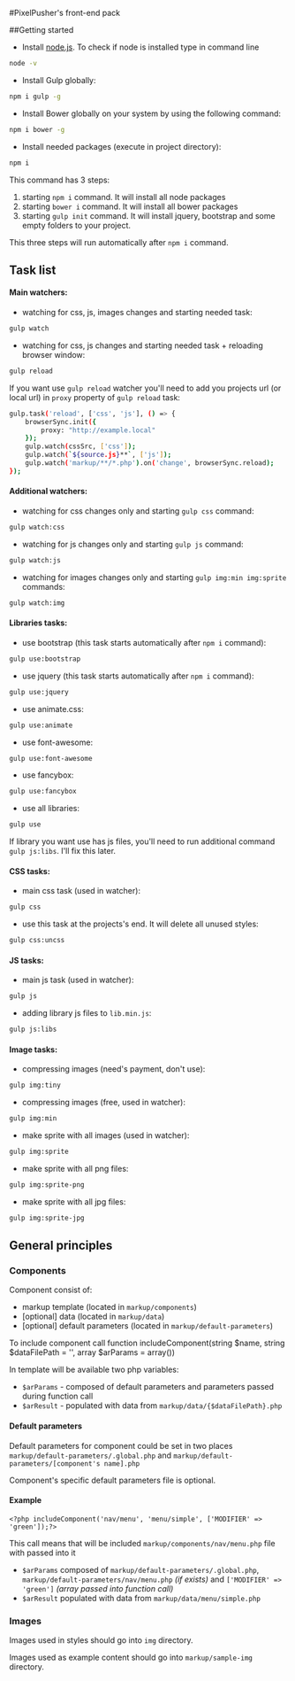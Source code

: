 #PixelPusher's front-end pack

##Getting started

* Install [node.js](https://nodejs.org/).
    To check if node is installed type in command line
```bash
node -v
```
* Install Gulp globally:
```bash
npm i gulp -g
```
* Install Bower globally on your system by using the following command:
```bash
npm i bower -g
```
* Install needed packages (execute in project directory):
```bash
npm i
```
This command has 3 steps:
1. starting `npm i` command. It will install all node packages 
2. starting ` bower i ` command. It will install all bower packages
3. starting ` gulp init ` command. It will install jquery, bootstrap and some empty folders to your project.

This three steps will run automatically after ` npm i ` command.

## Task list
#### Main watchers:
- watching for css, js, images changes and starting needed task:
```bash
gulp watch
```
- watching for css, js changes and starting needed task + reloading browser window:
```bash
gulp reload
```
If you want use `gulp reload` watcher you'll need to add you projects url (or local url) in `proxy` property of `gulp reload` task:
```bash
gulp.task('reload', ['css', 'js'], () => {
    browserSync.init({
        proxy: "http://example.local"
    });
    gulp.watch(cssSrc, ['css']);
    gulp.watch(`${source.js}**`, ['js']);
    gulp.watch('markup/**/*.php').on('change', browserSync.reload);
});
```
#### Additional watchers:
- watching for css changes only and starting `gulp css` command:
```bash
gulp watch:css
```
- watching for js changes only and starting `gulp js` command:
```bash
gulp watch:js
```
- watching for images changes only and starting `gulp img:min img:sprite` commands:
```bash
gulp watch:img
```
#### Libraries tasks:
- use bootstrap (this task starts automatically after `npm i` command):
```bash
gulp use:bootstrap
```
- use jquery (this task starts automatically after `npm i` command):
```bash
gulp use:jquery
```
- use animate.css:
```bash
gulp use:animate
```
- use font-awesome:
```bash
gulp use:font-awesome
```
- use fancybox:
```bash
gulp use:fancybox
```
- use all libraries:
```bash
gulp use
```

If library you want use has js files, you'll need to run additional command `gulp js:libs`. I'll fix this later.
#### CSS tasks:
- main css task (used in watcher):
```bash
gulp css
```
- use this task at the projects's end. It will delete all unused styles:
```bash
gulp css:uncss
```
#### JS tasks:
- main js task (used in watcher):
```bash
gulp js
```
- adding library js files to `lib.min.js`:
```bash
gulp js:libs
```
#### Image tasks:
- compressing images (need's payment, don't use):
```bash
gulp img:tiny
```
- compressing images (free, used in watcher):
```bash
gulp img:min
```
- make sprite with all images (used in watcher):
```bash
gulp img:sprite
```
- make sprite with all png files:
```bash
gulp img:sprite-png
```
- make sprite with all jpg files:
```bash
gulp img:sprite-jpg
```

## General principles

### Components

Component consist of:
* markup template (located in `markup/components`)
* [optional] data (located in `markup/data`)
* [optional] default parameters (located in `markup/default-parameters`)

To include component call function includeComponent(string $name, string $dataFilePath = '', array $arParams = array())

In template will be available two php variables:
* `$arParams` - composed of default parameters and parameters passed during function call
* `$arResult` - populated with data from `markup/data/{$dataFilePath}.php`

#### Default parameters

Default parameters for component could be set in two places `markup/default-parameters/.global.php`
 and `markup/default-parameters/[component's name].php`

Component's specific default parameters file is optional.
 
#### Example

`<?php includeComponent('nav/menu', 'menu/simple', ['MODIFIER' => 'green']);?>`

This call means that will be included `markup/components/nav/menu.php` file
with passed into it
* `$arParams` composed of `markup/default-parameters/.global.php`,
`markup/default-parameters/nav/menu.php` _(if exists)_ and `['MODIFIER' => 'green']` _(array passed into function call)_
* `$arResult` populated with data from `markup/data/menu/simple.php`

### Images

Images used in styles should go into `img` directory.

Images used as example content should go into `markup/sample-img` directory.

